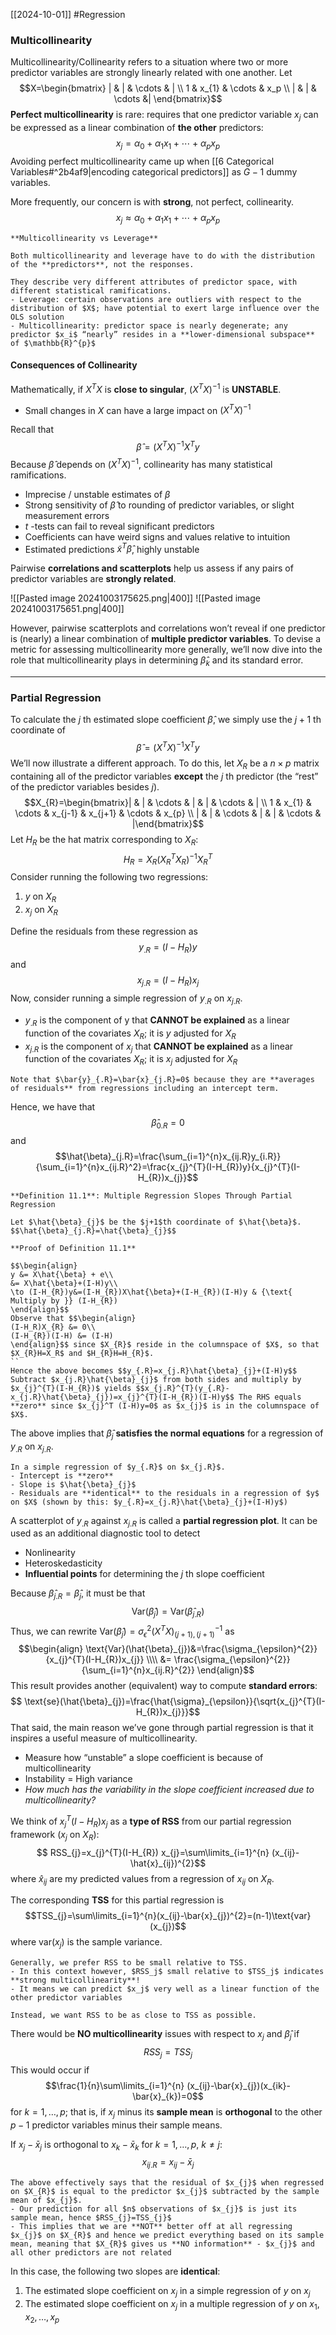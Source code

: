 [[2024-10-01]] #Regression 

### Multicollinearity
Multicollinearity/Collinearity refers to a situation where two or more predictor variables are strongly linearly related with one another. Let $$X=\begin{bmatrix} | & | & \cdots & | \\ 1 & x_{1} & \cdots & x_p \\ | & | & \cdots &| \end{bmatrix}$$
**Perfect multicollinearity** is rare: requires that one predictor variable $x_j$ can be expressed as a linear combination of **the other** predictors: $$x_{j}=\alpha_{0}+\alpha_{1}x_{1}+\cdots+\alpha_{p}x_p$$
Avoiding perfect multicollinearity came up when [[6 Categorical Variables#^2b4af9|encoding categorical predictors]] as $G-1$ dummy variables.

More frequently, our concern is with **strong**, not perfect, collinearity. $$x_{j}\approx \alpha_{0}+\alpha_{1}x_{1}+\cdots+\alpha_{p}x_p$$
```ad-note
**Multicollinearity vs Leverage**

Both multicollinearity and leverage have to do with the distribution of the **predictors**, not the responses.

They describe very different attributes of predictor space, with different statistical ramifications.
- Leverage: certain observations are outliers with respect to the distribution of $X$; have potential to exert large influence over the OLS solution
- Multicollinearity: predictor space is nearly degenerate; any predictor $x_i$ “nearly” resides in a **lower-dimensional subspace** of $\mathbb{R}^{p}$
```

#### Consequences of Collinearity
Mathematically, if $X^{T}X$ is **close to singular**, $(X^{T}X)^{-1}$ is **UNSTABLE**.
- Small changes in $X$ can have a large impact on $(X^{T}X)^{-1}$

Recall that $$\hat{\beta}=(X^{T}X)^{-1}X^{T}y$$ Because $\hat{\beta}$ depends on $(X^{T}X)^{-1}$, collinearity has many statistical ramifications.
- Imprecise / unstable estimates of $\beta$
- Strong sensitivity of $\hat{\beta}$ to rounding of predictor variables, or slight measurement errors
- $t$ -tests can fail to reveal significant predictors
- Coefficients can have weird signs and values relative to intuition
- Estimated predictions $\tilde{x}^{T}\hat{\beta}$, highly unstable

Pairwise **correlations and scatterplots** help us assess if any pairs of predictor variables are **strongly related**. 

![[Pasted image 20241003175625.png|400]]
![[Pasted image 20241003175651.png|400]]

However, pairwise scatterplots and correlations won’t reveal if one predictor is (nearly) a linear combination of **multiple predictor variables**. To devise a metric for assessing multicollinearity more generally, we’ll now dive into the role that multicollinearity plays in determining $\hat{\beta}_{k}$ and its standard error.

---
### Partial Regression
To calculate the $j$ th estimated slope coefficient $\hat{\beta}$, we simply use the $j+1$ th coordinate of $$\hat{\beta}=(X^{T}X)^{-1}X^{T}y$$
We’ll now illustrate a different approach. To do this, let $X_{R}$ be a $n \times p$ matrix containing all of the predictor variables **except** the $j$ th predictor (the “rest” of the predictor variables besides $j$). $$X_{R}=\begin{bmatrix}| & | & \cdots & | & | & \cdots & |  \\ 1 & x_{1} & \cdots & x_{j-1} & x_{j+1} & \cdots & x_{p} \\ | & | & \cdots & | & | & \cdots & |\end{bmatrix}$$ Let $H_{R}$ be the hat matrix corresponding to $X_{R}$: $$H_{R}=X_{R}(X_{R}^T X_{R})^{-1}X_{R}^T$$
Consider running the following two regressions:
1. $y$ on $X_{R}$
2. $x_{j}$ on $X_{R}$

Define the residuals from these regression as $$y_{.R}=(I-H_{R})y$$ and $$x_{j.R}=(I-H_{R})x_{j}$$
Now, consider running a simple regression of $y_{.R}$ on $x_{j.R}$.
- $y_{.R}$ is the component of y that **CANNOT be explained** as a linear function of the covariates $X_{R}$; it is $y$ adjusted for $X_{R}$
- $x_{j.R}$ is the component of $x_{j}$ that **CANNOT be explained** as a linear function of the covariates $X_{R}$; it is $x_{j}$ adjusted for $X_{R}$

```ad-note
Note that $\bar{y}_{.R}=\bar{x}_{j.R}=0$ because they are **averages of residuals** from regressions including an intercept term.
```

Hence, we have that $$\hat{\beta}_{0.R}=0$$ and $$\hat{\beta}_{j.R}=\frac{\sum_{i=1}^{n}x_{ij.R}y_{i.R}}{\sum_{i=1}^{n}x_{ij.R}^2}=\frac{x_{j}^{T}(I-H_{R})y}{x_{j}^{T}(I-H_{R})x_{j}}$$ 
```ad-important
**Definition 11.1**: Multiple Regression Slopes Through Partial Regression

Let $\hat{\beta}_{j}$ be the $j+1$th coordinate of $\hat{\beta}$. $$\hat{\beta}_{j.R}=\hat{\beta}_{j}$$
```

```ad-note
**Proof of Definition 11.1**

$$\begin{align}
y &= X\hat{\beta} + e\\
&= X\hat{\beta}+(I-H)y\\
\to (I-H_{R})y&=(I-H_{R})X\hat{\beta}+(I-H_{R})(I-H)y & {\text{ Multiply by }} (I-H_{R})
\end{align}$$
Observe that $$\begin{align}
(I-H_R)X_{R} &= 0\\
(I-H_{R})(I-H) &= (I-H)
\end{align}$$ since $X_{R}$ reside in the columnspace of $X$, so that $X_{R}H=X_R$ and $H_{R}H=H_{R}$.
``
Hence the above becomes $$y_{.R}=x_{j.R}\hat{\beta}_{j}+(I-H)y$$ Subtract $x_{j.R}\hat{\beta}_{j}$ from both sides and multiply by $x_{j}^{T}(I-H_{R})$ yields $$x_{j.R}^{T}(y_{.R}-x_{j.R}\hat{\beta}_{j})=x_{j}^{T}(I-H_{R})(I-H)y$$ The RHS equals **zero** since $x_{j}^T (I-H)y=0$ as $x_{j}$ is in the columnspace of $X$.
```

The above implies that $\hat{\beta}_{j}$ **satisfies the normal equations** for a regression of $y_{.R}$ on $x_{j.R}$.

```ad-summary
In a simple regression of $y_{.R}$ on $x_{j.R}$.
- Intercept is **zero**
- Slope is $\hat{\beta}_{j}$
- Residuals are **identical** to the residuals in a regression of $y$ on $X$ (shown by this: $y_{.R}=x_{j.R}\hat{\beta}_{j}+(I-H)y$)
```

A scatterplot of $y_{.R}$ against $x_{j.R}$ is called a **partial regression plot**. It can be used as an additional diagnostic tool to detect
- Nonlinearity
- Heteroskedasticity
- **Influential points** for determining the $j$ th slope coefficient

Because $\hat{\beta}_{j.R}=\hat{\beta}_{j}$, it must be that $$\text{Var}(\hat{\beta}_{j})=\text{Var}(\hat{\beta}_{j.R})$$ Thus, we can rewrite $\text{Var}(\hat{\beta}_{j})=\sigma_{\epsilon}^{2}(X^TX)^{-1}_{(j+1),(j+1)}$  as $$\begin{align}
\text{Var}(\hat{\beta}_{j})&=\frac{\sigma_{\epsilon}^{2}}{x_{j}^{T}(I-H_{R})x_{j}} \\\\
&= \frac{\sigma_{\epsilon}^{2}}{\sum_{i=1}^{n}x_{ij.R}^{2}}
\end{align}$$
This result provides another (equivalent) way to compute **standard errors**: $$
\text{se}(\hat{\beta}_{j})=\frac{\hat{\sigma}_{\epsilon}}{\sqrt{x_{j}^{T}(I-H_{R})x_{j}}}$$ That said, the main reason we’ve gone through partial regression is that it inspires a useful measure of multicollinearity.
- Measure how “unstable” a slope coefficient is because of multicollinearity
- Instability = High variance
- *How much has the variability in the slope coefficient increased due to multicollinearity?*

We think of $x_{j}^{T}(I-H_{R})x_{j}$ as a **type of RSS** from our partial regression framework ($x_{j}$ on $X_{R}$): $$ RSS_{j}=x_{j}^{T}(I-H_{R}) x_{j}=\sum\limits_{i=1}^{n} (x_{ij}-\hat{x}_{ij})^{2}$$ where $\hat{x}_{ij}$ are my predicted values from a regression of $x_{ij}$ on $X_{R}$.

The corresponding **TSS** for this partial regression is $$TSS_{j}=\sum\limits_{i=1}^{n}(x_{ij}-\bar{x}_{j})^{2}=(n-1)\text{var}(x_{j})$$ where $\text{var}(x_{j})$ is the sample variance.

```ad-note
Generally, we prefer RSS to be small relative to TSS.
- In this context however, $RSS_j$ small relative to $TSS_j$ indicates **strong multicollinearity**!
- It means we can predict $x_j$ very well as a linear function of the other predictor variables

Instead, we want RSS to be as close to TSS as possible.
```

There would be **NO multicollinearity** issues with respect to $x_{j}$ and $\hat{\beta}_{j}$ if $$RSS_{j}=TSS_{j}$$
This would occur if $$\frac{1}{n}\sum\limits_{i=1}^{n} (x_{ij}-\bar{x}_{j})(x_{ik}-\bar{x}_{k})=0$$ for $k=1,\dots, p$; that is, if $x_{j}$ minus its **sample mean** is **orthogonal** to the other $p-1$ predictor variables minus their sample means.

If $x_{j}-\bar{x}_{j}$ is orthogonal to $x_{k}-\bar{x}_{k}$ for $k=1,\dots, p$, $k\ne j$: $$x_{ij.R}=x_{ij}-\bar{x}_{j}$$
```ad-note
The above effectively says that the residual of $x_{j}$ when regressed on $X_{R}$ is equal to the predictor $x_{j}$ subtracted by the sample mean of $x_{j}$.
- Our prediction for all $n$ observations of $x_{j}$ is just its sample mean, hence $RSS_{j}=TSS_{j}$
- This implies that we are **NOT** better off at all regressing $x_{j}$ on $X_{R}$ and hence we predict everything based on its sample mean, meaning that $X_{R}$ gives us **NO information** - $x_{j}$ and all other predictors are not related
```

In this case, the following two slopes are **identical**:
1. The estimated slope coefficient on $x_{j}$ in a simple regression of $y$ on $x_j$
2. The estimated slope coefficient on $x_{j}$ in a multiple regression of $y$ on $x_{1}, x_{2},\dots, x_{p}$
